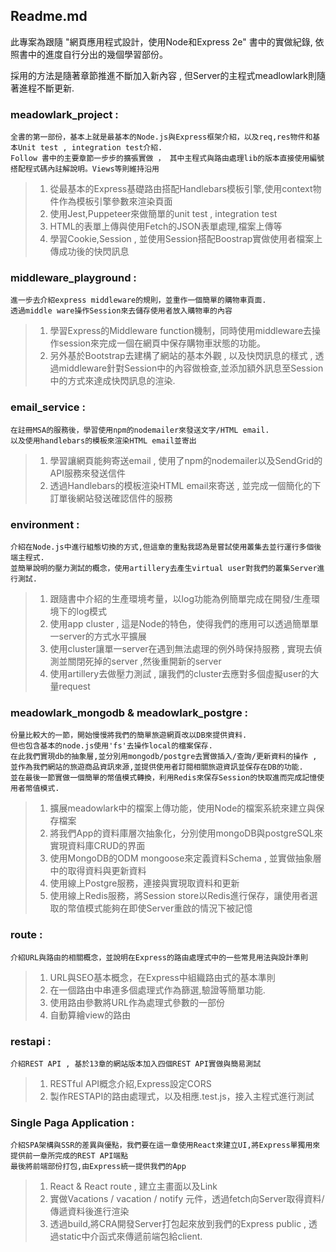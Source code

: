 ## Readme.md 
此專案為跟隨 "網頁應用程式設計，使用Node和Express 2e" 書中的實做紀錄, 
依照書中的進度自行分出的幾個學習部份。

採用的方法是隨著章節推進不斷加入新內容 , 但Server的主程式meadlowlark則隨著進程不斷更新.



### meadowlark_project : 

    全書的第一部份，基本上就是最基本的Node.js與Express框架介紹，以及req,res物件和基本Unit test , integration test介紹.
    Follow 書中的主要章節一步步的擴張實做 ， 其中主程式與路由處理lib的版本直接使用編號搭配程式碼內註解說明。Views等則維持沿用

>1. 從最基本的Express基礎路由搭配Handlebars模板引擎,使用context物件作為模板引擎參數來渲染頁面
>2. 使用Jest,Puppeteer來做簡單的unit test , integration test
>3. HTML的表單上傳與使用Fetch的JSON表單處理,檔案上傳等
>4. 學習Cookie,Session , 並使用Session搭配Boostrap實做使用者檔案上傳成功後的快閃訊息

### middleware_playground : 

    進一步去介紹express middleware的規則，並重作一個簡單的購物車頁面.
    透過middle ware操作Session來去儲存使用者放入購物車的內容

>1. 學習Express的Middleware function機制，同時使用middleware去操作session來完成一個在網頁中保存購物車狀態的功能。
>2. 另外基於Bootstrap去建構了網站的基本外觀 , 以及快閃訊息的樣式 , 透過middleware針對Session中的內容做檢查,並添加額外訊息至Session中的方式來達成快閃訊息的渲染. 

### email_service : 

    在註冊MSA的服務後，學習使用npm的nodemailer來發送文字/HTML email. 
    以及使用handlebars的模板來渲染HTML email並寄出

>1. 學習讓網頁能夠寄送email , 使用了npm的nodemailer以及SendGrid的API服務來發送信件 
>2. 透過Handlebars的模板渲染HTML email來寄送 , 並完成一個簡化的下訂單後網站發送確認信件的服務

### environment : 

    介紹在Node.js中進行組態切換的方式,但這章的重點我認為是嘗試使用叢集去並行運行多個後端主程式.
    並簡單說明的壓力測試的概念，使用artillery去產生virtual user對我們的叢集Server進行測試.

>1. 跟隨書中介紹的生產環境考量，以log功能為例簡單完成在開發/生產環境下的log模式
>2. 使用app cluster , 這是Node的特色，使得我們的應用可以透過簡單單一server的方式水平擴展
>3. 使用cluster讓單一server在遇到無法處理的例外時保持服務 , 實現去偵測並關閉死掉的server ,然後重開新的server
>4. 使用artillery去做壓力測試 , 讓我們的cluster去應對多個虛擬user的大量request

### meadowlark_mongodb & meadowlark_postgre : 

    份量比較大的一節，開始慢慢將我們的簡單旅遊網頁改以DB來提供資料. 
    但也包含基本的node.js使用'fs'去操作local的檔案保存. 
    在此我們實現db的抽象層,並分別用mongodb/postgre去實做插入/查詢/更新資料的操作 ,
    並作為我們網站的旅遊商品資訊來源,並提供使用者訂閱相關旅遊資訊並保存在DB的功能.
    並在最後一節實做一個簡單的幣值模式轉換，利用Redis來保存Session的快取進而完成記憶使用者幣值模式.

>1. 擴展meadowlark中的檔案上傳功能，使用Node的檔案系統來建立與保存檔案
>2. 將我們App的資料庫層次抽象化，分別使用mongoDB與postgreSQL來實現資料庫CRUD的界面
>3. 使用MongoDB的ODM mongoose來定義資料Schema , 並實做抽象層中的取得資料與更新資料
>4. 使用線上Postgre服務，連接與實現取資料和更新
>5. 使用線上Redis服務，將Session store以Redis進行保存，讓使用者選取的幣值模式能夠在即使Server重啟的情況下被記憶

### route : 

    介紹URL與路由的相關概念，並說明在Express的路由處理式中的一些常見用法與設計準則
    
>1. URL與SEO基本概念，在Express中組織路由式的基本準則
>2. 在一個路由中串連多個處理式作為篩選,驗證等簡單功能.
>3. 使用路由參數將URL作為處理式參數的一部份
>4. 自動算繪view的路由

### restapi :

    介紹REST API , 基於13章的網站版本加入四個REST API實做與簡易測試

>1. RESTful API概念介紹,Express設定CORS
>2. 製作RESTAPI的路由處理式，以及相應.test.js，接入主程式進行測試

### Single Paga Application : 

    介紹SPA架構與SSR的差異與優點，我們要在這一章使用React來建立UI,將Express單獨用來提供前一章所完成的REST API端點
    最後將前端部份打包,由Express統一提供我們的App

>1. React & React route , 建立主畫面以及Link
>2. 實做Vacations / vacation / notify 元件，透過fetch向Server取得資料/傳遞資料後進行渲染
>3. 透過build,將CRA開發Server打包起來放到我們的Express public , 透過static中介函式來傳遞前端包給client.